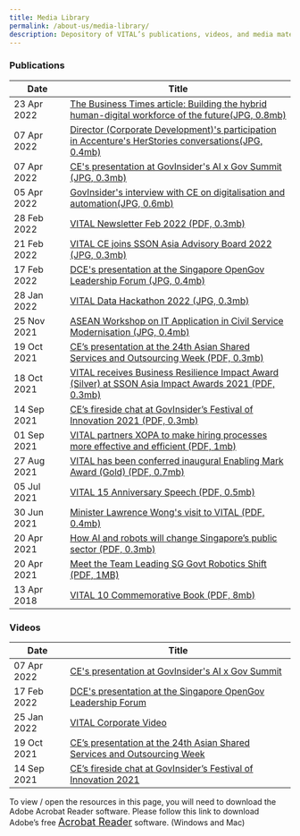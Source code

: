 ```yaml
---
title: Media Library
permalink: /about-us/media-library/
description: Depository of VITAL’s publications, videos, and media materials
---
```

### Publications

<table class="vital-table-1">
   <thead>
      <tr>
         <th style="width:20%;" class="item-date-header">Date</th>
         <th class="item-title-header">Title</th>
      </tr>
   </thead>
   <tbody>
	   <tr style="display: table-row;" class="tr_publications">
	<td class="item-date">
		23 Apr 2022                                                                 
	</td>
	<td class="item-title">
		<a href="/images/Media/BT article.jpg">The Business Times article: Building the hybrid human-digital workforce of the future(JPG, 0.8mb)</a>
	</td>
	   </tr>
	   <tr style="display: table-row;" class="tr_publications">
	<td class="item-date">
		07 Apr 2022                                                                 
	</td>
	<td class="item-title">
		<a href="/images/Media/DCD HerStories.jpg">Director (Corporate Development)'s participation in Accenture's HerStories conversations(JPG, 0.4mb)</a>
	</td>
	   </tr>
	      <tr style="display: table-row;" class="tr_publications">
	<td class="item-date">
		07 Apr 2022                                                                 
	</td>
	<td class="item-title">
		<a href="/images/Media/AI X Gov.jpg">CE's presentation at GovInsider's AI x Gov Summit (JPG, 0.3mb)</a>
	</td>
	   </tr>
	   <tr style="display: table-row;" class="tr_publications">
	<td class="item-date">
		05 Apr 2022                                                                 
	</td>
	<td class="item-title">
		<a href="/images/Media/GovInsider Interview.jpg">GovInsider's interview with CE on digitalisation and automation(JPG, 0.6mb)</a>
	</td>
	   </tr>
	   <tr style="display: table-row;" class="tr_publications">
	<td class="item-date">
		28 Feb 2022                                                                 
	</td>
	<td class="item-title">
		<a href="/files/Newsletter Feb 2022.pdf">VITAL Newsletter Feb 2022 (PDF, 0.3mb)</a>
	</td>
	   </tr>
	   	   <tr style="display: table-row;" class="tr_publications">
         <td class="item-date">
            21 Feb 2022									
         </td>
         <td class="item-title">
            <a href="/images/Media/SSON advisory board.jpg">VITAL CE joins SSON Asia Advisory Board 2022 (JPG, 0.3mb)</a>
         </td>
      </tr>
	   	   <tr style="display: table-row;" class="tr_publications">
	<td class="item-date">
		17 Feb 2022                                                                 
	</td>
	<td class="item-title">
		<a href="/images/Media/DCE OpenGov.jpg">DCE's presentation at the Singapore OpenGov Leadership Forum (JPG, 0.4mb)</a>
	</td>
	   </tr>
	   	   <tr style="display: table-row;" class="tr_publications">
         <td class="item-date">
            28 Jan 2022									
         </td>
         <td class="item-title">
            <a href="/images/Media/Hackathon.jpg">VITAL Data Hackathon 2022 (JPG, 0.3mb)</a>
         </td>
      </tr>
	   	                   <tr style="display: table-row;" class="tr_publications">
<td class="item-date">
25 Nov 2021
</td>
<td class="item-title">
<a href="/files/ASEAN.jpg">ASEAN Workshop on IT Application in Civil Service Modernisation (JPG, 0.4mb)</a>
</td>
</tr>
	   		 <tr style="display: table-row;" class="tr_publications">
<td class="item-date">
19 Oct 2021
</td>
<td class="item-title">
<a href="/files/SSOW - for website.pdf">CE’s presentation at the 24th Asian Shared Services and Outsourcing Week (PDF, 0.3mb)</a>
</td>
</tr>
	   <tr style="display: table-row;" class="tr_publications">
<td class="item-date">
18 Oct 2021
</td>
<td class="item-title">
<a href="/files/SSON Award - for website.pdf">VITAL receives Business Resilience Impact Award (Silver) at SSON Asia Impact Awards 2021 (PDF, 0.3mb)</a>
</td>
</tr>
	   <tr style="display: table-row;" class="tr_publications">
<td class="item-date">
14 Sep 2021
</td>
<td class="item-title">
<a href="/files/EDM - fireside chat - for website.pdf">CE’s fireside chat at GovInsider’s Festival of Innovation 2021 (PDF, 0.3mb)</a>
</td>
</tr>
<tr style="display: table-row;" class="tr_publications">
	 <td class="item-date">
	01 Sep 2021
	</td>
	<td class="item-title">
	<a href="/files/VITAL Choses X0PA AI - X0PA AI.pdf">VITAL partners XOPA to make hiring processes more effective and efficient (PDF, 1mb)</a>
			</td>
			 </tr>
<tr style="display: table-row;" class="tr_publications">
<td class="item-date">
27 Aug 2021
</td>
 <td class="item-title">
<a href="/files/Enabling Mark - for website.pdf">VITAL has been conferred inaugural Enabling Mark Award (Gold) (PDF, 0.7mb)</a>
		</td>
		 </tr>
	   	   <tr style="display: table-row;" class="tr_publications">
         <td class="item-date">
            05 Jul 2021									
         </td>
         <td class="item-title">
            <a href="/files/15thanniversaryspeech.pdf">VITAL 15 Anniversary Speech (PDF, 0.5mb)</a>
         </td>
      </tr>
	   		 <tr style="display: table-row;" class="tr_publications">
			 <td class="item-date">
				 30 Jun 2021
				 </td>
			 <td class="item-title">
				 <a href="/files/Lawrence Wong.pdf">Minister Lawrence Wong's visit to VITAL (PDF, 0.4mb)</a>
				 </td>
			 </tr>
	   		       <tr style="display: table-row;" class="tr_publications">
         <td class="item-date">
            20 Apr 2021									
         </td>
         <td class="item-title">
            <a href="/files/sgpublicsectorai.pdf">How AI and robots will change Singapore’s public sector (PDF, 0.3mb)</a>
         </td>
      </tr>
	   		       <tr style="display: table-row;" class="tr_publications">
         <td class="item-date">
            20 Apr 2021									
         </td>
         <td class="item-title">
            <a href="/files/roboticsshift.pdf">Meet the Team Leading SG Govt Robotics Shift (PDF, 1MB)</a>
         </td>
      </tr>
      <tr style="display: table-row;" class="tr_publications">
         <td class="item-date">
            13 Apr 2018									
         </td>
         <td class="item-title">
            <a href="/media/10yearsofbeingvital.pdf">VITAL 10 Commemorative Book (PDF, 8mb)</a>
         </td>
      </tr>
   </tbody>
</table>


### Videos

<table class="vital-table-1">
   <thead>
      <tr>
         <th style="width:20%;" class="item-date-header">Date</th>
         <th class="item-title-header">Title</th>
      </tr>
   </thead>
   <tbody>
<tr class="tr_videos">
<td class="item-date">
07 Apr 2022
</td>
<td class="item-title">
<a href="https://www.youtube.com/watch?v=_mFuvTrc9N8">CE's presentation at GovInsider's AI x Gov Summit</a>
</td>
</tr>
	   <tr class="tr_videos">
<td class="item-date">
17 Feb 2022
</td>
<td class="item-title">
<a href="https://www.youtube.com/watch?v=_S1HDsrELR0">DCE's presentation at the Singapore OpenGov Leadership Forum</a>
</td>
</tr>
	   	   <tr class="tr_videos">
<td class="item-date">
25 Jan 2022
</td>
<td class="item-title">
<a href="https://youtu.be/RgqYee3O6Bo">VITAL Corporate Video</a>
</td>
</tr>
	   		 <tr class="tr_videos">
<td class="item-date">
19 Oct 2021
</td>
<td class="item-title">
<a href="https://youtu.be/KyItWhIAO8w">CE’s presentation at the 24th Asian Shared Services and Outsourcing Week</a>
</td>
</tr>
      <tr class="tr_videos">
         <td class="item-date">
            14 Sep 2021									
         </td>
         <td class="item-title">
            <a href="https://youtu.be/TbPCAeNUrcw">CE’s fireside chat at GovInsider’s Festival of Innovation 2021</a>
         </td>
      </tr>
   </tbody>
</table>


To view / open the resources in this page, you will need to download the Adobe Acrobat Reader software. 
Please follow this link to download Adobe’s free <a style="font-size: 18px;" href="http://get.adobe.com/reader/">Acrobat Reader</a> software. (Windows and Mac)
